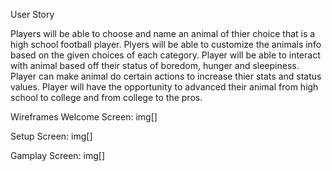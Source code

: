 User Story

Players will be able to choose and name an animal of thier choice that is a high school football player.
Plyers will be able to customize the animals info based on the given choices of each category.
Player will be able to interact with animal based off their status of boredom, hunger and sleepiness.
Player can make animal do certain actions to increase thier stats and status values.
Player will have the opportunity to advanced their animal from high school to college and from college to the pros.

Wireframes
Welcome Screen:
img[]

Setup Screen:
img[]

Gamplay Screen:
img[]